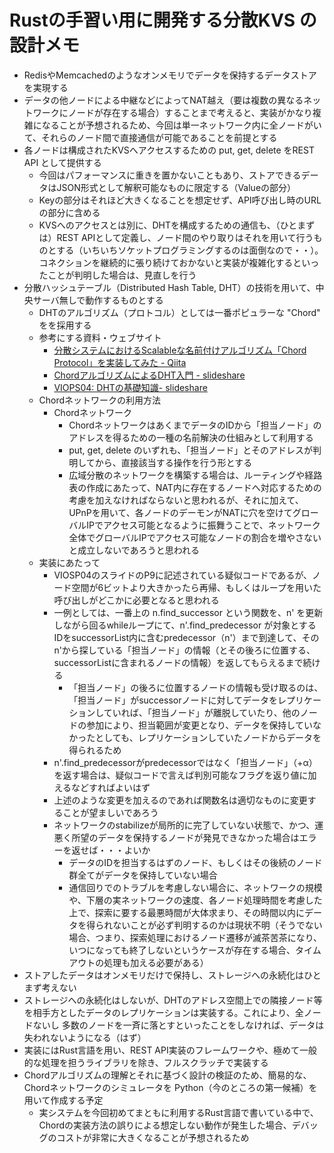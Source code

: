 # Rustの手習い用に開発する分散KVS の設計メモ

- RedisやMemcachedのようなオンメモリでデータを保持するデータストアを実現する
- データの他ノードによる中継などによってNAT越え（要は複数の異なるネットワークにノードが存在する場合）することまで考えると、実装がかなり複雑になることが予想されるため、今回は単一ネットワーク内に全ノードがいて、それらのノード間で直接通信が可能であることを前提とする
- 各ノードは構成されたKVSへアクセスするための put, get, delete をREST API として提供する
  - 今回はパフォーマンスに重きを置かないこともあり、ストアできるデータはJSON形式として解釈可能なものに限定する（Valueの部分）
  - Keyの部分はそれほど大きくなることを想定せず、API呼び出し時のURLの部分に含める
  - KVSへのアクセスとは別に、DHTを構成するための通信も、（ひとまずは）REST APIとして定義し、ノード間のやり取りはそれを用いて行うものとする（いちいちソケットプログラミングするのは面倒なので・・）。コネクションを継続的に張り続けておかないと実装が複雑化するといったことが判明した場合は、見直しを行う
- 分散ハッシュテーブル（Distributed Hash Table, DHT）の技術を用いて、中央サーバ無しで動作するものとする
  - DHTのアルゴリズム（プロトコル）としては一番ポピュラーな "Chord" をを採用する
  - 参考にする資料・ウェブサイト
    - [分散システムにおけるScalableな名前付けアルゴリズム「Chord Protocol」を実装してみた - Qiita](https://qiita.com/taisho6339/items/7f849b65e2deab6759a1)
    - [ChordアルゴリズムによるDHT入門 - slideshare](https://www.slideshare.net/did2/chorddht)
    - [VIOPS04: DHTの基礎知識- slideshare](https://www.slideshare.net/viopsjp/dht20091211)
  - Chordネットワークの利用方法
    - Chordネットワーク
      - ChordネットワークはあくまでデータのIDから「担当ノード」のアドレスを得るための一種の名前解決の仕組みとして利用する
      - put, get, delete のいずれも、「担当ノード」とそのアドレスが判明してから、直接該当する操作を行う形とする
      - 広域分散のネットワークを構築する場合は、ルーティングや経路表の作成にあたって、NAT内に存在するノードへ対応するための考慮を加えなければならないと思われるが、それに加えて、UPnPを用いて、各ノードのデーモンがNATに穴を空けてグローバルIPでアクセス可能となるように振舞うことで、ネットワーク全体でグローバルIPでアクセス可能なノードの割合を増やさないと成立しないであろうと思われる
  - 実装にあたって
    - VIOSP04のスライドのP9に記述されている疑似コードであるが、ノード空間が6ビットより大きかったら再帰、もしくはループを用いた呼び出しがどこかに必要となると思われる
    - 一例としては、一番上の n.find_successor という関数を、n' を更新しながら回るwhileループにて、n'.find_predecessor が対象とするIDをsuccessorList内に含むpredecessor（n'）まで到達して、そのn'から探している「担当ノード」の情報（とその後ろに位置する、successorListに含まれるノードの情報）を返してもらえるまで続ける
      - 「担当ノード」の後ろに位置するノードの情報も受け取るのは、「担当ノード」がsuccessorノードに対してデータをレプリケーションしていれば、「担当ノード」が離脱していたり、他のノードの参加により、担当範囲が変更となり、データを保持していなかったとしても、レプリケーションしていたノードからデータを得られるため
    - n'.find_predecessorがpredecessorではなく「担当ノード」（+α）を返す場合は、疑似コードで言えば判別可能なフラグを返り値に加えるなどすればよいはず
    - 上述のような変更を加えるのであれば関数名は適切なものに変更することが望ましいであろう
    - ネットワークのstabilizeが局所的に完了していない状態で、かつ、運悪く所望のデータを保持するノードが発見できなかった場合はエラーを返せば・・・よいか
      - データのIDを担当するはずのノード、もしくはその後続のノード群全てがデータを保持していない場合
      - 通信回りでのトラブルを考慮しない場合に、ネットワークの規模や、下層の実ネットワークの速度、各ノード処理時間を考慮した上で、探索に要する最悪時間が大体求まり、その時間以内にデータを得られないことが必ず判明するのかは現状不明（そうでない場合、つまり、探索処理におけるノード遷移が滅茶苦茶になり、いつになっても終了しないというケースが存在する場合、タイムアウトの処理も加える必要がある）
- ストアしたデータはオンメモリだけで保持し、ストレージへの永続化はひとまず考えない
- ストレージへの永続化はしないが、DHTのアドレス空間上での隣接ノード等を相手方としたデータのレプリケーションは実装する。これにより、全ノードないし
多数のノードを一斉に落とすといったことをしなければ、データは失われないようになる（はず）
- 実装にはRust言語を用い、REST API実装のフレームワークや、極めて一般的な処理を担うライブラリを除き、フルスクラッチで実装する
- Chordアルゴリズムの理解とそれに基づく設計の検証のため、簡易的な、Chordネットワークのシミュレータを Python（今のところの第一候補）を用いて作成する予定
  - 実システムを今回初めてまともに利用するRust言語で書いている中で、Chordの実装方法の誤りによる想定しない動作が発生した場合、デバッグのコストが非常に大きくなることが予想されるため
